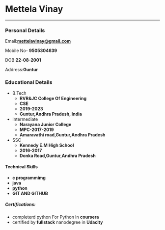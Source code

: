 # Mettela Vinay
----------------------
### Personal Details
 Email:**mettelavinay@gmail.com**
 
 Mobile No- **9505304639**
 
 DOB:**22-08-2001**
 
 Address:**Guntur**
 
 ### Educational Details
 - B.Tech
    - **RVR&JC College Of Engineering**
    - **CSE**
    - **2019-2023**
    - **Guntur,Andhra Pradesh, India**
 - Intermediate
   - **Narayana Junior College**
   - **MPC-2017-2019**
   - **Amaravathi road,Guntur,Andhra Pradesh**
- SSC
   - **Kennedy E.M High School**
   - **2016-2017**
   - **Donka Road,Guntur,Andhra Pradesh**
 #### Technical Skills
   - **c programmimg**
   - **java**
   - **python**
   - **GIT AND GITHUB**
  ##### Certifications:
   - completerd python For  Python In **coursera**
   - certified by **fullstack** nanodegree in **Udacity**
